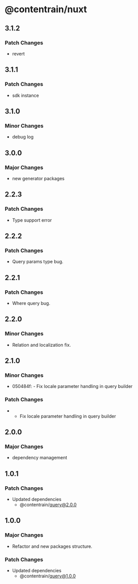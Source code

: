 # @contentrain/nuxt

## 3.1.2

### Patch Changes

- revert

## 3.1.1

### Patch Changes

- sdk instance

## 3.1.0

### Minor Changes

- debug log

## 3.0.0

### Major Changes

- new generator packages

## 2.2.3

### Patch Changes

- Type support error

## 2.2.2

### Patch Changes

- Query params type bug.

## 2.2.1

### Patch Changes

- Where query bug.

## 2.2.0

### Minor Changes

- Relation and localization fix.

## 2.1.0

### Minor Changes

- 050484f: - Fix locale parameter handling in query builder

### Patch Changes

- - Fix locale parameter handling in query builder

## 2.0.0

### Major Changes

- dependency management

## 1.0.1

### Patch Changes

- Updated dependencies
  - @contentrain/query@2.0.0

## 1.0.0

### Major Changes

- Refactor and new packages structure.

### Patch Changes

- Updated dependencies
  - @contentrain/query@1.0.0
